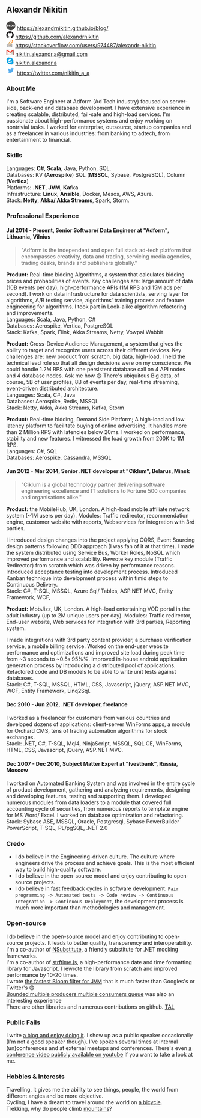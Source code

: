 ## Alexandr Nikitin

![Blog](https://raw.githubusercontent.com/alexandrnikitin/cv/master/images/blog.png) https://alexandrnikitin.github.io/blog/  
![GitHub](https://raw.githubusercontent.com/alexandrnikitin/cv/master/images/github.png) https://github.com/alexandrnikitin  
![Stackoverflow](https://raw.githubusercontent.com/alexandrnikitin/cv/master/images/stackoverflow.png) https://stackoverflow.com/users/974487/alexandr-nikitin  
![Gmail](https://raw.githubusercontent.com/alexandrnikitin/cv/master/images/gmail.png) [nikitin.alexandr.a@gmail.com](mailto:nikitin.alexandr.a@gmail.com)  
![Skype](https://raw.githubusercontent.com/alexandrnikitin/cv/master/images/skype.png) [nikitin.alexandr.a](skype:nikitin.alexandr.a)  
![Twitter](https://raw.githubusercontent.com/alexandrnikitin/cv/master/images/twitter.png) https://twitter.com/nikitin_a_a  

### About Me

I'm a Software Engineer at Adform (Ad Tech industry) focused on server-side, back-end and database development. I have extensive experience in creating scalable, distributed, fail-safe and high-load services. I'm passionate about high-performance systems and enjoy working on nontrivial tasks. I worked for enterprise, outsource, startup companies and as a freelancer in various industries: from banking to adtech, from entertainment to financial.  


### Skills

Languages: **C#**, **Scala**, Java, Python, SQL.  
Databases: KV (**Aerospike**) SQL (**MSSQL**, Sybase, PostgreSQL), Column (**Vertica**)  
Platforms: **.NET**, **JVM**, **Kafka**  
Infrastructure: **Linux**, **Ansible**, Docker, Mesos, AWS, Azure.  
Stack: **Netty**, **Akka/ Akka Streams**, Spark, Storm.  


### Professional Experience

#### Jul 2014 - Present, Senior Software/ Data Engineer at "Adform", Lithuania, Vilnius

>"Adform is the independent and open full stack ad-tech platform that encompasses creativity, data and trading, servicing media agencies, trading desks, brands and publishers globally."

**Product:** Real-time bidding Algorithms, a system that calculates bidding prices and probabilities of events. Key challenges are: large amount of data (10B events per day), high-performance APIs (1M RPS and 15M ads per second). I work on data infrastructure for data scientists, serving layer for algorithms, A/B testing service, algorithms' training process and feature engineering for algorithms. I took part in Look-alike algorithm refactoring and improvements.  
Languages: Scala, Java, Python, C#  
Databases: Aerospike, Vertica, PostgreSQL  
Stack: Kafka, Spark, Flink, Akka Streams, Netty, Vowpal Wabbit  

**Product:** Cross-Device Audience Management, a system that gives the ability to target and recognize users across their different devices. Key challenges are: new product from scratch, big data, high-load. I held the technical lead role so that all design decisions were on my conscience. We could handle 1.2M RPS with one persistent database call on 4 API nodes and 4 database nodes. Ask me how :smile: There's ubiquitous Big data, of course, 5B of user profiles, 8B of events per day, real-time streaming, event-driven distributed architecture.  
Languages: Scala, C#, Java  
Databases: Aerospike, Redis, MSSQL  
Stack: Netty, Akka, Akka Streams, Kafka, Storm    

**Product:** Real-time bidding, Demand Side Platform; A high-load and low latency platform to facilitate buying of online advertising. It handles more than 2 Million RPS with latencies below 20ms. I worked on performance, stability and new features. I witnessed the load growth from 200K to 1M RPS.  
Languages: C#, SQL  
Databases: Aerospike, Cassandra, MSSQL  

#### Jun 2012 - Mar 2014, Senior .NET developer at "Ciklum", Belarus, Minsk

>"Ciklum is a global technology partner delivering software engineering excellence and IT solutions to Fortune 500 companies and organisations alike."

**Product:** the MobileHub, UK, London. A high-load mobile affiliate network system (~1M users per day). Modules: Traffic redirector, recommendation engine, customer website with reports, Webservices for integration with 3rd parties.

I introduced design changes into the project applying CQRS, Event Sourcing design patterns following DDD approach (I was fan of it at that time). I made the system distributed using Service Bus, Worker Roles, NoSQL which improved performance and scalability. Rewrote key module (Traffic Redirector) from scratch which was driven by performance reasons.
Introduced acceptance testing into development process.
Introduced Kanban technique into development process within timid steps to Continuous Delivery.  
Stack: C#, T-SQL, MSSQL, Azure Sql/ Tables, ASP.NET MVC, Entity Framework, WCF,  

**Product:** MobJizz, UK, London. A high-load entertaining VOD portal in the adult industry (up to 2M unique users per day).
Modules: Traffic redirector, End-user website, Web services for integration with 3rd parties, Reporting system.

I made integrations with 3rd party content provider, a purchase verification service, a mobile billing service. Worked on the end-user website performance and optimizations and improved site load during peak time from ~3 seconds to ~0.5s 95%%. Improved in-house android application generation process by introducing a distributed pool of applications. Refactored code and DB models to be able to write unit tests against databases.  
Stack: C#, T-SQL, MSSQL, HTML, CSS, Javascript, jQuery, ASP.NET MVC, WCF, Entity Framework, Linq2Sql.  

#### Dec 2010 - Jun 2012, .NET developer, freelance

I worked as a freelancer for customers from various countries and developed dozens of applications: client-server WinForms apps, a module for Orchard CMS, tens of trading automation algorithms for stock exchanges.  
Stack: .NET, C#, T-SQL, Mql4, NinjaScript, MSSQL, SQL CE, WinForms, HTML, CSS, Javascript, jQuery, ASP.NET MVC.  

#### Dec 2007 - Dec 2010, Subject Matter Expert at "Ivestbank", Russia, Moscow

I worked on Automated Banking System and was involved in the entire cycle of product development, gathering and analyzing requirements, designing and developing features, testing and supporting them. I developed numerous modules from data loaders to a module that covered full accounting cycle of securities, from numerous reports to template engine for MS Word/ Excel. I worked on database optimization and refactoring.  
Stack:  Sybase ASE, MSSQL, Oracle, Postgresql, Sybase PowerBuilder PowerScript, T-SQL, PL/pgSQL, .NET 2.0  


### Credo

* I do believe in the Engineering-driven culture. The culture where engineers drive the process and achieve goals. This is the most efficient way to build high-quality software.  
* I do believe in the open-source model and enjoy contributing to open-source projects.  
* I do believe in fast feedback cycles in software development. `Pair programming -> Automated tests -> Code review -> Continuous Integration -> Continuous Deployment`, the development process is much more important than methodologies and management.  


### Open-source

I do believe in the open-source model and enjoy contributing to open-source projects. It leads to better quality, transparency and interoperability.   
I'm a co-author of [NSubstitute](https://nsubstitute.github.io/), a friendly substitute for .NET mocking frameworks.  
I'm a co-author of [strftime.js](https://github.com/samsonjs/strftime), a high-performance date and time formatting library for Javascript. I rewrote the library from scratch and improved performance by 10-20 times.  
I wrote [the fastest Bloom filter for JVM](https://github.com/alexandrnikitin/bloom-filter-scala) that is much faster than Googles's or Twitter's 😄  
[Bounded multiple producers multiple consumers queue](https://github.com/alexandrnikitin/MPMCQueue.NET) was also an interesting experience  
There are other libraries and numerous contributions on github. [TAL](https://github.com/alexandrnikitin)


### Public Fails

I write [a blog and enjoy doing it](https://alexandrnikitin.github.io/blog/).
I show up as a public speaker occasionally (I'm not a good speaker though). I've spoken several times at internal (un)conferences and at external meetups and conferences. There's even [a conference video publicly available on youtube](https://www.youtube.com/watch?v=Yp4yQQqb2VI) if you want to take a look at me.

### Hobbies & Interests

Travelling, it gives me the ability to see things, people, the world from different angles and be more objective.  
Cycling, I have a dream to travel around the world on [a bicycle](http://instagram.com/p/lCbB6mPpG7).  
Trekking, why do people climb [mountains](http://instagram.com/p/nQZoPRvpKr)?  
